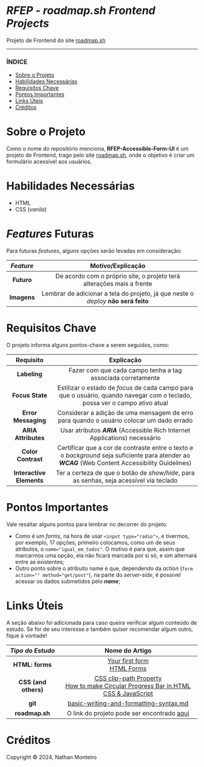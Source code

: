 # *RFEP - roadmap.sh Frontend Projects*
Projeto de Frontend do site <a href="https://roadmap.sh/">roadmap.sh</a>

---

### ÍNDICE

* [Sobre o Projeto](#about)
* [Habilidades Necessárias](#abilities)
* [Requisitos Chave](#key-requirements)
* [Pontos Importantes](#key-points)
* [Links Úteis](#links)
* [Créditos](#credits)


<h1 id="about">Sobre o Projeto</h1>

Como o nome do repositório menciona, **RFEP-Accessible-Form-UI** é um projeto de Frontend, trago pelo site <a href="https://roadmap.sh/">roadmap.sh</a>, onde o objetivo é criar um formulário acessível aos usuários.


<h1 id="abilities"> Habilidades Necessárias </h1>

* HTML
* CSS (*vanila*)


<h1 id="fut-feats"> <em>Features</em> Futuras </h1>

Para futuras <em>features</em>, alguns opções serão levadas em consideração:

*Feature* | Motivo/Explicação
:---------: | :------:
**Futuro** | De acordo com o próprio site, o projeto terá alterações mais a frente
**Imagens** | Lembrar de adicionar a tela do projeto, já que neste o _deploy_ **não será feito**


<h1 id="key-requirements"> Requisitos Chave </h1>


O projeto informa alguns pontos-chave a serem seguidos, como:

Requisito | Explicação
:---------: | :------:
**Labeling** | Fazer com que cada campo tenha a tag <label> associada corretamente
**Focus State** | Estilizar o estado de *focus* de cada campo para que o usuário, quando navegar com o teclado, possa ver o campo ativo atual
**Error Messaging** | Considerar a adição de uma mensagem de erro para quando o usuário colocar um dado errado
**ARIA Attributes** | Usar atributos ***ARIA*** (Accessible Rich Internet Applications) necessário
**Color Contrast** | Certificar que a cor de contraste entre o texto e o *background* seja suficiente para atender ao ***WCAG*** (Web Content Accessibility Guidelines)
**Interactive Elements** | Ter a certeza de que o botão de *show/hide*, para as senhas, seja acessível via teclado


<h1 id="key-points"> Pontos Importantes </h1>

Vale resaltar alguns pontos para lembrar no decorrer do projeto:
* Como é um *forms*, na hora de usar `<input type="radio">`, e tivermos, por exemplo, 17 opções, primeiro colocamos, como um de seus atributos, o `name="igual_em_todos"`. O motivo é para que, assim que marcarmos uma opção, ela não ficará marcada por si só, e sim alternará entre as existentes;
* Outro ponto sobre o atribuito name é que, dependendo da _action_ (`form action="" method="get/post"`), na parte do _server-side_, é possível acessar os dados submetidos pelo **_name_**;

<h1 id="links"> Links Úteis </h1>


A seção abaixo foi adicionada para caso queira verificar algum conteúdo de estudo. Se for de seu interesse e também quiser recomendar algum outro, fique à vontade!

*Tipo do Estudo* | Nome do Artigo
:---------: | :------:
**HTML: forms** | <a href="https://developer.mozilla.org/en-US/docs/Learn_web_development/Extensions/Forms/Your_first_form">Your first form</a> <br> <a href="https://www.w3schools.com/html/html_forms.asp">HTML Forms</a>
**CSS (and others)** | <a href="https://www.w3schools.com/cssref/css3_pr_clip-path.php">CSS clip-path Property</a> <br> <a href="https://www.youtube.com/watch?v=SKU2gExpkPI&t=194s"> How to make Circular Progress Bar in HTML CSS & JavaScript | Skills Bar </a>
**git** | <a href="https://github.com/github/docs/blob/main/content/get-started/writing-on-github/getting-started-with-writing-and-formatting-on-github/basic-writing-and-formatting-syntax.md">basic-writing-and-formatting-syntax.md</a>
**roadmap.sh** | O link do projeto pode ser encontrado <a href="https://roadmap.sh/projects/accessible-form-ui">aqui</a>


<h1 id="credits"> Créditos </h1>

Copyright © 2024, Nathan Monteiro
